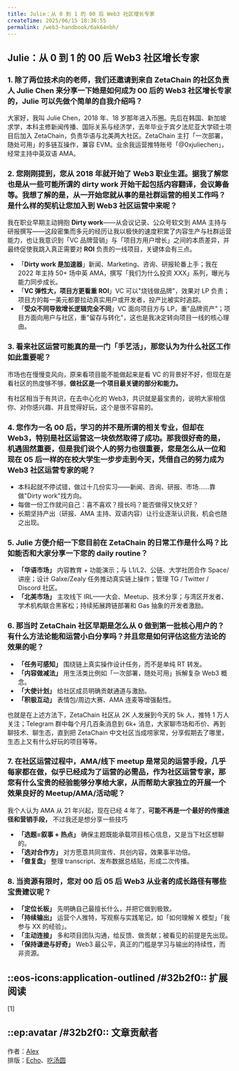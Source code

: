 ```yaml
---
title: Julie：从 0 到 1 的 00 后 Web3 社区增长专家
createTime: 2025/06/15 18:36:55
permalink: /web3-handbook/6ak64nbh/
---
```

## Julie：从 0 到 1 的 00 后 Web3 社区增长专家

### 1. 除了两位技术向的老师，我们还邀请到来自 ZetaChain 的社区负责人 Julie Chen 来分享一下她是如何成为 00 后的 Web3 社区增长专家的，Julie 可以先做个简单的自我介绍吗？
    
大家好，我叫 Julie Chen，2018 年、18 岁那年进入币圈。先后在韩国、新加坡求学，本科主修新闻传播、国际关系与经济学，去年毕业于宾夕法尼亚大学硕士项目后加入 ZetaChain，负责华语与北美两大社区。ZetaChain 主打「一次部署，随处可用」的多链互操作，兼容 EVM。业余我运营推特账号「@0xjuliechen」，经常主持中英双语 AMA。
    
### 2. 您刚刚提到，您从 2018 年就开始了 Web3 职业生涯。据我了解您也是从一些可能所谓的 dirty work 开始干起包括内容翻译，会议筹备等。我想了解的是，从一开始您就从事的是社群运营的相关工作吗？是什么样的契机让您加入到 Web3 社区运营中来呢？
    
我在职业早期主动拥抱 **Dirty work**——从会议记录、公众号软文到 AMA 主持与研报撰写——这段密集而多元的经历让我以极快的速度积累了内容生产与社群运营能力，也让我意识到「VC 品牌营销」与「项目方用户增长」之间的本质差异，并最终促使我跳入真正需要对 **ROI** 负责的一线项目，关键体会有三点。
    
- 「**Dirty work 是加速器**」新闻、Marketing、咨询、研报轮番上手；我在 2022 年主持 50+ 场中英 AMA，撰写「我们为什么投资 XXX」系列，曝光与能力同步成长。
- 「**VC 弹性大，项目方更看重 ROI**」VC 可以"烧钱做品牌"，效果对 LP 负责；项目方的每一美元都要拉动真实用户或开发者，投产比被实时追踪。
- 「**受众不同导致增长逻辑完全不同**」VC 面向项目方与 LP，重"品牌资产"；项目方面向用户与社区，重"留存与转化"，这也是我决定转向项目一线的核心理由。
    
### 3. 看来社区运营可能真的是一门「手艺活」，那您认为为什么社区工作如此重要呢？
    
市场也在慢慢变风向，原来看项目能不能做起来是看 VC 的背景好不好，但现在是看社区的热度够不够，**做社区是一个项目最关键的部分和能力。**
    
有社区相当于有共识，在去中心化的 Web3，共识就是最宝贵的，说明大家相信你、对你感兴趣、并且觉得好玩，这个是很不容易的。
    
### 4. 您作为一名 00 后，学习的并不是所谓的相关专业，但却在 Web3，特别是社区运营这一块依然取得了成功。那我很好奇的是，机遇固然重要，但是我们说个人的努力也很重要，您是怎么从一位和现在 05 后一样的在校大学生一步步走到今天，凭借自己的努力成为 Web3 社区运营专家的呢？
    
- 本科起就不停试错，做过十几份实习——新闻、咨询、研报、市场……靠做"Dirty work"找方向。
- 每做一份工作就问自己：喜不喜欢？擅长吗？能否做得又快又好？
- 长期坚持产出（研报、AMA 主持、双语内容）让行业逐渐认识我，机会也随之出现。
    
### 5. Julie 方便介绍一下您目前在 ZetaChain 的日常工作是什么吗？比如能否和大家分享一下您的 daily routine？
    
- **「华语市场」** 内容教育 + 功能演示；与 L1/L2、公链、大学社团合作 Space/讲座；设计 Galxe/Zealy 任务推动真实链上操作；管理 TG / Twitter / Discord 社区。
- **「北美市场」** 主攻线下 IRL——大会、Meetup、技术分享；与湾区开发者、学术机构联合黑客松；持续拓展跨链部署和 Gas 抽象的开发者激励。
    
### 6. 那当时 ZetaChain 社区早期是怎么从 0 做到第一批核心用户的？有什么方法论能和运营小白分享吗？并且您是如何评估这些方法论的效果的呢？
    
- **「任务可感知」** 围绕链上真实操作设计任务，而不是单纯 RT 转发。
- **「内容做减法」** 用生活类比例如「一次部署，随处可用」拆解复杂 Web3 概念。
- **「大使计划」** 给社区成员明确贡献通道与激励。
- **「积极互动」** 表情包/周边大赛、AMA 连麦等增强黏性。
    
也就是在上述方法下，ZetaChain 社区从 2K 人发展到今天的 5k 人，推特 1 万人关注；Telegram 群中每个月几百条消息到 6k+ 消息，大家聊市场和币价、再到聊技术、聊生态，直到把 ZetaChain 中文社区当成唠家常，分享假期去了哪里，生态上又有什么好玩的项目等等。
    
### 7. 在社区运营过程中，AMA/线下 meetup 是常见的运营手段，几乎每家都在做，似乎已经成为了运营的必需品，作为社区运营专家，那您有什么宝贵的经验能够分享给大家，从而帮助大家独立的开展一个效果良好的 Meetup/AMA/活动呢？
    
我个人认为 AMA 从 21 年兴起，现在已经 4 年了，**可能不再是一个最好的传播途径和营销手段，** 不过我还是想分享一些技巧
    
- **「选题=叙事 + 热点」** 确保主题既能承载项目核心信息，又是当下社区想聊的。
- **「选对合作方」** 对方愿意共同宣传、共创内容，效果事半功倍。
- **「做复盘」** 整理 transcript、发布数据总结贴，形成二次传播。
    
### 8. 当资源有限时，您对 00 后 05 后 Web3 从业者的成长路径有哪些宝贵建议呢？
    
- **「定位长板」** 先明确自己最擅长什么，并把它做到极致。
- **「持续输出」** 运营个人推特，写观察与实践笔记，如「如何理解 X 模型」「我参与 XX 的经验」。
- **「主动连接」** 多和项目团队沟通，给反馈、做贡献；被看见的前提是先出现。
- **「保持谦逊与好奇」** Web3 最公平，真正的门槛是学习与输出的持续性，而非资源。

## ::eos-icons:application-outlined /#32b2f0:: 扩展阅读
[1] 

## ::ep:avatar /#32b2f0:: 文章贡献者  
作者：[Alex](/)  
排版：[Echo](https://x.com/Echo_liuchan)、[吃汤圆](/) 